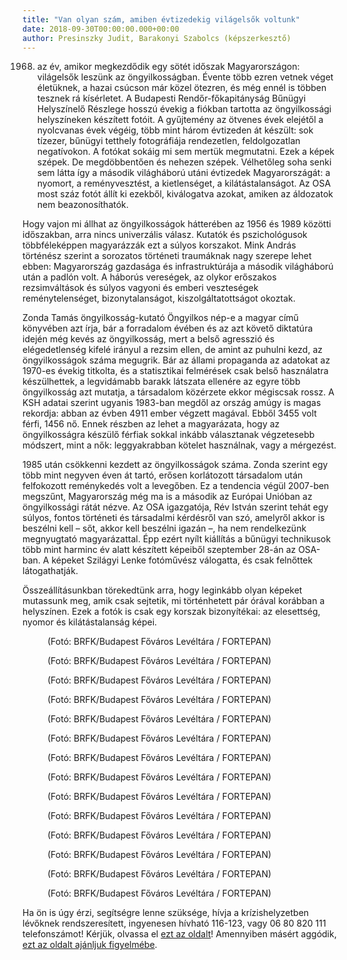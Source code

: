 ```yaml
---
title: "Van olyan szám, amiben évtizedekig világelsők voltunk"
date: 2018-09-30T00:00:00.000+00:00
author: Presinszky Judit, Barakonyi Szabolcs (képszerkesztő)
---
```


1968. az év, amikor megkezdődik egy sötét időszak Magyarországon: világelsők leszünk az öngyilkosságban. Évente több ezren vetnek véget életüknek, a hazai csúcson már közel ötezren, és még ennél is többen tesznek rá kísérletet. A Budapesti Rendőr-főkapitányság Bűnügyi Helyszínelő Részlege hosszú évekig a fiókban tartotta az öngyilkossági helyszíneken készített fotóit. A gyűjtemény az ötvenes évek elejétől a nyolcvanas évek végéig, több mint három évtizeden át készült: sok tízezer, bűnügyi tetthely fotográfiája rendezetlen, feldolgozatlan negatívokon. A fotókat sokáig mi sem mertük megmutatni. Ezek a képek szépek. De megdöbbentően és nehezen szépek. Vélhetőleg soha senki sem látta így a második világháború utáni évtizedek Magyarországát: a nyomort, a reményvesztést, a kietlenséget, a kilátástalanságot. Az OSA most száz fotót állít ki ezekből, kiválogatva azokat, amiken az áldozatok nem beazonosíthatók.

Hogy vajon mi állhat az öngyilkosságok hátterében az 1956 és 1989 közötti időszakban, arra nincs univerzális válasz. Kutatók és pszichológusok többféleképpen magyarázzák ezt a súlyos korszakot. Mink András történész szerint a sorozatos történeti traumáknak nagy szerepe lehet ebben: Magyarország gazdasága és infrastruktúrája a második világháború után a padlón volt. A háborús vereségek, az olykor erőszakos rezsimváltások és súlyos vagyoni és emberi veszteségek reménytelenséget, bizonytalanságot, kiszolgáltatottságot okoztak.

Zonda Tamás öngyilkosság-kutató Öngyilkos nép-e a magyar című könyvében azt írja, bár a forradalom évében és az azt követő diktatúra idején még kevés az öngyilkosság, mert a belső agresszió és elégedetlenség kifelé irányul a rezsim ellen, de amint az puhulni kezd, az öngyilkosságok száma megugrik. Bár az állami propaganda az adatokat az 1970-es évekig titkolta, és a statisztikai felmérések csak belső használatra készülhettek, a legvidámabb barakk látszata ellenére az egyre több öngyilkosság azt mutatja, a társadalom közérzete ekkor mégiscsak rossz. A KSH adatai szerint ugyanis 1983-ban megdől az ország amúgy is magas rekordja: abban az évben 4911 ember végzett magával. Ebből 3455 volt férfi, 1456 nő. Ennek részben az lehet a magyarázata, hogy az öngyilkosságra készülő férfiak sokkal inkább választanak végzetesebb módszert, mint a nők: leggyakrabban kötelet használnak, vagy a mérgezést.

1985 után csökkenni kezdett az öngyilkosságok száma. Zonda szerint egy több mint negyven éven át tartó, erősen korlátozott társadalom után felfokozott reménykedés volt a levegőben. Ez a tendencia végül 2007-ben megszűnt, Magyarország még ma is a második az Európai Unióban az öngyilkossági rátát nézve. Az OSA igazgatója, Rév István szerint tehát egy súlyos, fontos történeti és társadalmi kérdésről van szó, amelyről akkor is beszélni kell – sőt, akkor kell beszélni igazán –, ha nem rendelkezünk megnyugtató magyarázattal. Épp ezért nyílt kiállítás a bűnügyi technikusok több mint harminc év alatt készített képeiből szeptember 28-án az OSA-ban. A képeket Szilágyi Lenke fotóművész válogatta, és csak felnőttek látogathatják.

Összeállításunkban törekedtünk arra, hogy leginkább olyan képeket mutassunk meg, amik csak sejtetik, mi történhetett pár órával korábban a helyszínen. Ezek a fotók is csak egy korszak bizonyítékai: az elesettség, nyomor és kilátástalanság képei.

<figure>
<img src="/images/20985404_1c37291588ab0ba6f694ce8ae2e626f1_wm.jpg" alt="" />
<figcaption>(Fotó: BRFK/Budapest Főváros Levéltára / FORTEPAN)</figcaption>
</figure>

<figure>
<img src="/images/20985408_0cf7d7264c1e998a58f2cd93bc4f3939_wm.jpg" alt="" />
<figcaption>(Fotó: BRFK/Budapest Főváros Levéltára / FORTEPAN)</figcaption>
</figure>

<figure>
<img src="/images/20985420_35347d81877a9555ea45ef13f03a668b_wm.jpg" alt="" />
<figcaption>(Fotó: BRFK/Budapest Főváros Levéltára / FORTEPAN)</figcaption>
</figure>

<figure>
<img src="/images/20985422_a52a55743e49eefc567dd5e73ff359e0_wm.jpg" alt="" />
<figcaption>(Fotó: BRFK/Budapest Főváros Levéltára / FORTEPAN)</figcaption>
</figure>

<figure>
<img src="/images/20985432_a56e36af60e68f2c74f80586a6f6edb7_wm.jpg" alt="" />
<figcaption>(Fotó: BRFK/Budapest Főváros Levéltára / FORTEPAN)</figcaption>
</figure>

<figure>
<img src="/images/20985414_a18151e66615a64a88596908bb9b8561_wm.jpg" alt="" />
<figcaption>(Fotó: BRFK/Budapest Főváros Levéltára / FORTEPAN)</figcaption>
</figure>

<figure>
<img src="/images/20985410_b1893f5a7a361af9b8e74dac98d82ac2_wm.jpg" alt="" />
<figcaption>(Fotó: BRFK/Budapest Főváros Levéltára / FORTEPAN)</figcaption>
</figure>

<figure>
<img src="/images/20985406_0a3e42f339f3c8ca9a045f7a882f0c0c_wm.jpg" alt="" />
<figcaption>(Fotó: BRFK/Budapest Főváros Levéltára / FORTEPAN)</figcaption>
</figure>

<figure>
<img src="/images/20985416_1e837fcb3698923da2db0b8a071488bc_wm.jpg" alt="" />
<figcaption>(Fotó: BRFK/Budapest Főváros Levéltára / FORTEPAN)</figcaption>
</figure>

<figure>
<img src="/images/20985412_30ff8bddc7256393806106e71cb71e17_wm.jpg" alt="" />
<figcaption>(Fotó: BRFK/Budapest Főváros Levéltára / FORTEPAN)</figcaption>
</figure>

<figure>
<img src="/images/20985450_abfb8d4d46534e15e817332afbfa7eff_wm.jpg" alt="" />
<figcaption>(Fotó: BRFK/Budapest Főváros Levéltára / FORTEPAN)</figcaption>
</figure>

<figure>
<img src="/images/20985418_379835c3e749d5a3af1213cd58f9791b_wm.jpg" alt="" />
<figcaption>(Fotó: BRFK/Budapest Főváros Levéltára / FORTEPAN)</figcaption>
</figure>

<figure>
<img src="/images/20985428_e6580764f8d33d82e93e90843145f581_wm.jpg" alt="" />
<figcaption>(Fotó: BRFK/Budapest Főváros Levéltára / FORTEPAN)</figcaption>
</figure>

<figure>
<img src="/images/20985426_27b6b0762c2ca4a249c48436c7844f9e_wm.jpg" alt="" />
<figcaption>(Fotó: BRFK/Budapest Főváros Levéltára / FORTEPAN)</figcaption>
</figure>

Ha ön is úgy érzi, segítségre lenne szüksége, hívja a krízishelyzetben lévőknek rendszeresített, ingyenesen hívható 116-123, vagy 06 80 820 111 telefonszámot! Kérjük, olvassa el [ezt az oldalt](https://dex.hu/x.php?id=index_kultur_cikklink&url=http%3A%2F%2Fwww.ongyilkossagmegelozes.hu%2Fongyilkossagi-gondolataim-vannak.html)! Amennyiben másért aggódik, [ezt az oldalt ajánljuk figyelmébe](https://dex.hu/x.php?id=index_kultur_cikklink&url=http%3A%2F%2Fwww.ongyilkossagmegelozes.hu%2Fha-aggodik-valakiert.html).
